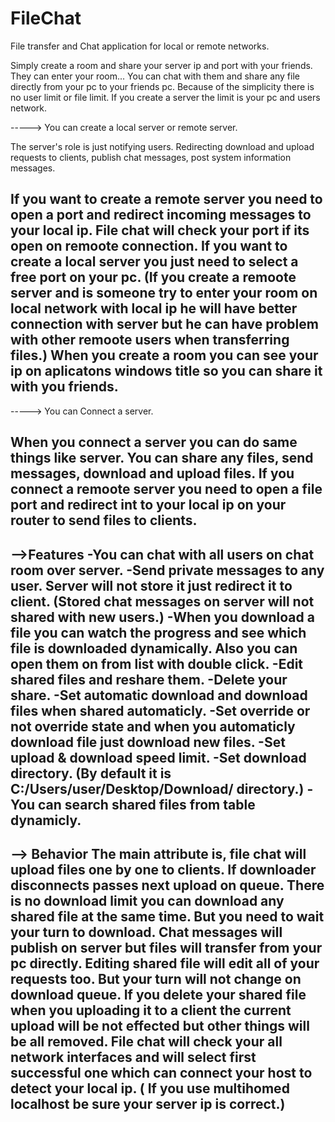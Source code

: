 # FileChat
File transfer and Chat application for local or remote networks.

Simply create a room and share your server ip and port with your friends. They can enter your room... 
You can chat with them and share any file directly from your pc to your friends pc.
Because of the simplicity there is no user limit or file limit. If you create a server the limit is your pc and users network.

-----> You can create a local server or remote server. 

The server's role is just notifying users. Redirecting download and upload requests to clients, publish chat messages, post system information messages.

If you want to create a remote server you need to open a port and redirect incoming messages to your local ip. File chat will check your port if its open on remoote connection.
If you want to create a local server you just need to select a free port on your pc.
(If you create a remoote server and is someone try to enter your room on local network with local ip he will have better connection with server but he can have problem with other remoote users when transferring files.)
When you create a room you can see your ip on aplicatons windows title so you can share it with you friends.
---------------------------------------------------------------

-----> You can Connect a server.

When you connect a server you can do same things like server.
You can share any files, send messages, download and upload files.
If you connect a remoote server you need to open a file port and redirect int to your local ip on your router to send files to clients.
-----------------------------------------------------------------

-->Features
-You can chat with all users on chat room over server.
-Send private messages to any user. Server will not store it just redirect it to client. (Stored chat messages on server will not shared with new users.)
-When you download a file you can watch the progress and see which file is downloaded dynamically. Also you can open them on from list with double click.
-Edit shared files and reshare them.
-Delete your share.
-Set automatic download and download files when shared automaticly.
-Set override or not override state and when you automaticly download file just download new files.
-Set upload & download speed limit.
-Set download directory. (By default it is C:/Users/user/Desktop/Download/ directory.)
-You can search shared files from table dynamicly.
------------------------------------------------------------------

--> Behavior
The main attribute is, file chat will upload files one by one to clients. If downloader disconnects passes next upload on queue.
There is no download limit you can download any shared file at the same time. But you need to wait your turn to download.
Chat messages will publish on server but files will transfer from your pc directly.
Editing shared file will edit all of your requests too. But your turn will not change on download queue.
If you delete your shared file when you uploading it to a client the current upload will be not effected but other things will be all removed.
File chat will check your all network interfaces and will select first successful one which can connect your host to detect your local ip. ( If you use multihomed localhost be sure your server ip is correct.)
-------------------------------------------------------------------
